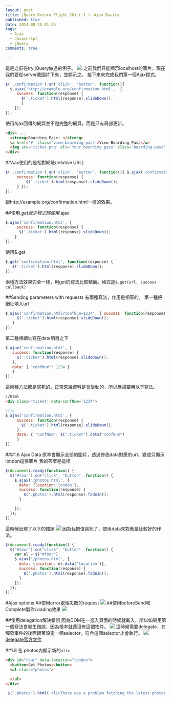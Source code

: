 ```yaml
---
layout: post
title: jQuery Return Flight Ch1 ( 1 )：Ajax Basics
published: true
date: 2014-08-25 01:26
tags:
  - Ajax
  - Javascript
  - jQuery
comments: true

---
```

這是之前在try jQuery做過的例子。
![](https://lh6.googleusercontent.com/-HjoupHhCEzM/U_qSn5aBcsI/AAAAAAAACxQ/tnBo1gSjLCM/w1755-h860-no/Screen%2BShot%2B2014-08-25%2Bat%2B09.33.46.png)
之前我們只能顯示localhost的圖片，現在我們要從server載圖片下來，並顯示之。
接下來來完成我們第一個Ajax程式。
```js
$('.confirmation').on('click', 'button', function(){
  $.ajax('http://example.org/confirmation.html',  {
     success: function(response) {
       $('.ticket').html(response).slideDown();
	   }
	});
});
```
使用Ajax回傳的網頁並不是完整的網頁，而是只有局部更新。
```html
<div> ...
  <strong>Boarding Pass: </strong>
  <a href='#' class='view-boarding-pass'>View Boarding Pass</a>
  <img src='ticket.png' alt='Your boarding pass' class='boarding-pass' />
</div>
```


##Aax使用的是相對網址(relative URL)
```js
$('.confirmation').on('click', 'button', function(){ $.ajax('confirmation.html', {
     success: function(response) {
    	 $('.ticket').html(response).slideDown();
     } });
});
```
跟http://example.org/confirmation.html一樣的效果。

##使用$.get減少程式碼
使用$.ajax
```js
$.ajax('confirmation.html', {
	 success: function(response) {
      $('.ticket').html(response).slideDown();
    }
});
```
使用$.get
```js
$.get('confirmation.html', function(response) {
   $('.ticket').html(response).slideDown();
});
```
兩種方法效果完全一樣，用get的寫法比較精簡。格式是```$.get(url, success callback)```

##Sending parameters with requests
有兩種寫法，作用是相等的。
第一種把網址填入url
```js
$.ajax('confirmation.html?confNum=1234', { success: function(response) {
     $('.ticket').html(response).slideDown();
   }
});
```
第二種將網址寫在data項目之下
```js
$.ajax('confirmation.html', {
   success: function(response) {
     $('.ticket').html(response).slideDown();
   },
   data: { "confNum": 1234 }
   }
});
```
這兩種方法都是寫死的，正常來說資料是會變動的，所以應該要用以下寫法。

```html
//html
<div class='ticket' data-confNum='1234'>
```

```js
//js
$.ajax('confirmation.html', {
     success: function(response) {
       $('.ticket').html(response).slideDown();
     },
     data: { "confNum": $(".ticket").data("confNum")
     }
});
```

###1.6 Ajax Data
原本會顯示全部的圖片，透過修改data對應的url，變成只顯示london這張圖片
我的答案是這樣
```js
$(document).ready(function() {
  $("#tour").on("click", "button", function() {
    $.ajax('/photos.html', {
      data: {location:'london'},
      success: function(response) {
        $('.photos').html(response).fadeIn();
      }

    });
  });
});
```
這時候出現了以下的錯誤
![](https://lh6.googleusercontent.com/zmzYKG0zPFrQtQuetAmUASzkGppMbCiTAMpblaBAhcY=w1748-h223-no)
因為我把值寫死了，使用data來對應是比較好的作法。
```js
$(document).ready(function() {
  $("#tour").on("click", "button", function() {
    var el = $("#tour");
    $.ajax('/photos.html', {
      data: {location: el.data('location')},
      success: function(response) {
        $('.photos').html(response).fadeIn();
      }
    });
  });
});
```

#Ajax options
##使用error處理失敗的request
![](https://lh5.googleusercontent.com/-Ho8DXLjqFms/U_qfnpPOAOI/AAAAAAAACyU/0Bm0X2lg8zI/w1755-h885-no/Screen%2BShot%2B2014-08-25%2Bat%2B10.24.28.png)
##使用beforeSend和Complete製作Loading效果
![](https://lh6.googleusercontent.com/-CiUYsr6XJpg/U_qfny5n5vI/AAAAAAAACyk/pxPMu-k_URk/w1755-h925-no/Screen%2BShot%2B2014-08-25%2Bat%2B10.23.49.png)

##使用delegation解決錯誤
因為DOM在一進入頁面的時候就載入，所以如果用第一個寫法會發生錯誤，因為根本就還沒有這個物件。
![](https://lh4.googleusercontent.com/-F0Ta3-SweHU/U_qfowcrybI/AAAAAAAACys/nwHPzkl773c/w1755-h875-no/Screen%2BShot%2B2014-08-25%2Bat%2B10.28.02.png)
這時候需要delegate，在觸發事件的後面跟著設定一個selector，符合這個selector才會執行。
![](https://lh4.googleusercontent.com/-U03mkyStXcs/U_qfpEdT5FI/AAAAAAAACyo/pth2HCRfKFM/w1753-h423-no/Screen%2BShot%2B2014-08-25%2Bat%2B10.28.33.png)
[delegate官方文件](http://api.jquery.com/delegate/)

##1.8 在.photos內顯示新的```<li>```
```html
<div id="tour" data-location="london">
  <button>Get Photos</button>
  <ul class="photos">

  </ul>
</div>
```

```js
 $('.photos').html('<li>There was a problem fetching the latest photos. Please try again.</li>');
```
